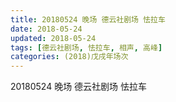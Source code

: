 ```yaml
---
title: 20180524 晚场 德云社剧场 怯拉车
date: 2018-05-24
updated: 2018-05-24
tags: [德云社剧场, 怯拉车, 相声, 高峰]
categories: (2018)戊戌年场次 
---
```

20180524 晚场 德云社剧场 怯拉车
